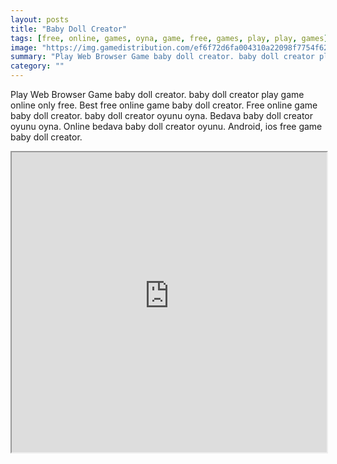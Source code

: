 ```yaml
---
layout: posts
title: "Baby Doll Creator"
tags: [free, online, games, oyna, game, free, games, play, play, games]
image: "https://img.gamedistribution.com/ef6f72d6fa004310a22098f7754f62f9-512x384.jpeg"
summary: "Play Web Browser Game baby doll creator. baby doll creator play game online only free. Best free online game baby doll creator. Free online game baby doll creator. baby doll creator oyunu oyna. Bedava baby doll creator oyunu oyna. Online bedava baby doll creator oyunu. Android, ios free game baby doll creator."
category: ""
---
```


Play Web Browser Game baby doll creator. baby doll creator play game online only free. Best free online game baby doll creator. Free online game baby doll creator. baby doll creator oyunu oyna. Bedava baby doll creator oyunu oyna. Online bedava baby doll creator oyunu. Android, ios free game baby doll creator.

<iframe width="100%" height="480px;" src="https://html5.gamedistribution.com/ef6f72d6fa004310a22098f7754f62f9/"></iframe>